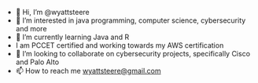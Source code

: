 - 👋 Hi, I’m @wyattsteere
- 👀 I’m interested in java programming, computer science, cybersecurity and more
- 🌱 I’m currently learning Java and R 
-    I am PCCET certified and working towards my AWS certification
- 💞️ I’m looking to collaborate on cybersecurity projects, specifically Cisco and Palo Alto 
- 📫 How to reach me wyattsteere@gmail.com

<!---
wyattsteere/wyattsteere is a ✨ special ✨ repository because its `README.md` (this file) appears on your GitHub profile.
You can click the Preview link to take a look at your changes.
--->
